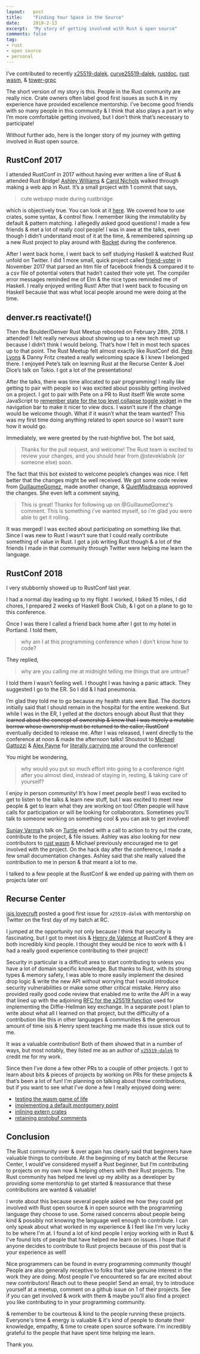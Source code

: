 ```yaml
---
layout:   post
title:    "Finding Your Space in the Source"
date:     2019-2-13
excerpt:  "My story of getting involved with Rust & open source"
comments: false
tag:
- rust
- open source
- personal
---
```


I’ve contributed to recently
[x25519-dalek](https://github.com/dalek-cryptography/x25519-dalek),
[curve25519-dalek](https://github.com/dalek-cryptography/curve25519-dalek),
[rustdoc](https://github.com/rust-lang/rust/tree/master/src/librustdoc),
[rust wasm](https://github.com/rustwasm), &
[tower-grpc](https://github.com/tower-rs/tower-grpc)

The short version of my story is this. People in the Rust community are
really nice. Crate owners often label good first issues as such & in my
experience have provided excellence mentorship. I’ve become good friends
with so many people in this community & I think that also plays a part
in why I’m more comfortable getting involved, but I don’t think that’s
necessary to participate!

Without further ado, here is the longer story of my journey with getting
involved in Rust open source.

## RustConf 2017

I attended RustConf in 2017 without having ever written a line of Rust &
attended Rust Bridge! [Ashley Williams](https://twitter.com/ag_dubs) &
[Carol Nichols](https://twitter.com/Carols10cents) walked through making
a web app in Rust. It’s a small project with 1 commit that says,

> cute webapp made during rustbridge

which is objectively true. You can look at it
[here](https://github.com/DebugSteven/rustbridge). We covered how to use
crates, some syntax, & control flow. I remember liking the immutability
by default & pattern matching. I allegedly asked good questions! I made
a few friends & met a lot of really cool people! I was in awe at the
talks, even though I didn’t understand most of it at the time, &
remembered spinning up a new Rust project to play around with
[Rocket](https://rocket.rs/) during the conference.

After I went back home, I went back to self studying Haskell & watched
Rust unfold on Twitter. I did 1 more small, quick project called
[friend-voter](https://github.com/DebugSteven/friend-voter) in November
2017 that parsed an htm file of facebook friends & compared it to a csv
file of potential voters that hadn’t casted their vote yet. The compiler
error messages reminded me of Elm & the nice types reminded me of
Haskell. I really enjoyed writing Rust! After that I went back to
focusing on Haskell because that was what local people around me were
doing at the time.

## denver.rs reactivate!()

Then the Boulder/Denver Rust Meetup rebooted on February 28th, 2018. I
attended! I felt really nervous about showing up to a new tech meet up
because I didn’t think I would belong. That’s how I felt in most tech
spaces up to that point. The Rust Meetup felt almost exactly like
RustConf did. [Pete Lyons](https://twitter.com/focusaurus) & Danny Fritz
created a really welcoming space & I knew I belonged there. I enjoyed
Pete’s talk on learning Rust at the Recurse Center & Joel Dice’s talk on
Tokio. I got a lot of the presentations!

After the talks, there was time allocated to pair programming! I really
like getting to pair with people so I was excited about possibly getting
involved on a project. I got to pair with Pete on a PR to Rust itself!
We wrote some JavaScript to [remember state for the top level collapse
toggle widget](https://github.com/rust-lang/rust/pull/48631) in the
navigation bar to make it nicer to view docs. I wasn’t sure if the
change would be welcome though. What if it wasn’t what the team wanted?
This was my first time doing anything related to open source so I wasn’t
sure how it would go.

Immediately, we were greeted by the rust-highfive bot. The bot said,

> Thanks for the pull request, and welcome! The Rust team is excited to
> review your changes, and you should hear from @steveklabnik (or
> someone else) soon.

The fact that this bot existed to welcome people’s changes was nice. I
felt better that the changes might be well received. We got some code
review from [GuillaumeGomez](https://github.com/GuillaumeGomez), made
another change, & [QuietMisdreavus](https://github.com/QuietMisdreavus)
approved the changes. She even left a comment saying,

> This is great! Thanks for following up on @GuillaumeGomez's comment.
> This is something i've wanted myself, so i'm glad you were able to get
> it rolling.

It was merged! I was excited about participating on something like that.
Since I was new to Rust I wasn’t sure that I could really contribute
something of value in Rust. I got a job writing Rust though & a lot of
the friends I made in that community through Twitter were helping me
learn the language.

## RustConf 2018

I very stubbornly showed up to RustConf last year.

I had a normal day leading up to my flight. I worked, I biked 15 miles,
I did chores, I prepared 2 weeks of Haskell Book Club, & I got on a
plane to go to this conference.

Once I was there I called a friend back home after I got to my hotel in
Portland. I told them,
> why am I at this programming conference when I don’t know how to code?

They replied,
> why are you calling me at midnight telling me things that are untrue?

I told them I wasn’t feeling well. I thought I was having a panic
attack. They suggested I go to the ER. So I did & I had pneumonia.

I’m glad they told me to go because my health stats were Bad. The
doctors initially said that I should remain in the hospital for the
entire weekend. But while I was in the ER, I yelled at the doctors
enough about Rust that they <s>learned about the concept of ownership &
knew that I was merely a mutable borrow whose ownership must be returned
to the caller, RustConf</s> eventually decided to release me. After I
was released, I went directly to the conference at noon & made the
afternoon talks! Shoutout to [Michael
Gattozzi](https://twitter.com/mgattozzi) & [Alex
Payne](https://twitter.com/myrrlyn) for [literally carrying
me](https://twitter.com/DebugSteven/status/1030555170847879168) around
the conference!

You might be wondering,
> why would you put so much effort into going to a conference right
> after you almost died, instead of staying in, resting, & taking care
> of yourself?

I enjoy in person community! It’s how I meet people best! I was excited
to get to listen to the talks & learn new stuff, but I was excited to
meet new people & get to learn what they are working on too! Often
people will have calls for participation or will be looking for
collaborators. Sometimes you’ll talk to someone working on something
cool & you can ask to get involved!

[Sunjay Varma](https://twitter.com/Sunjay03)’s talk on
[Turtle](https://github.com/sunjay/turtle) ended with a call to action
to try out the crate, contribute to the project, & file issues. Ashley
was also looking for new contributors to [rust
wasm](https://github.com/rustwasm) & Michael previously encouraged me to
get involved with the project. On the hack day after the conference, I
made a few small documentation changes. Ashley said that she really
valued the contribution to me in person & that meant a lot to me.

I talked to a few people at the RustConf & we ended up pairing with them
on projects later on!

## Recurse Center

[isis lovecruft](https://twitter.com/isislovecruft) posted a good first
issue for `x25519-dalek` with mentorship on Twitter on the first day of
my batch at RC.

I jumped at the opportunity not only because I think that security is
fascinating, but I got to meet isis & [Henry de
Valence](https://twitter.com/hdevalence) at RustConf & they are both
incredibly kind people. I thought they would be nice to work with & I
had a really good experience contributing to their project!

Security in particular is a difficult area to start contributing to
unless you have a lot of domain specific knowledge. But thanks to Rust,
with its strong types & memory safety, I was able to more easily
implement the desired drop logic & write the new API without worrying that
I would introduce security vulnerabilities or make some other critical
mistake. Henry also provided really good code review that enabled me to
write the API in a way that lined up with the adjoining [RFC for the
x25519 function](https://tools.ietf.org/html/rfc7748#page-7) used for
implementing the Diffie-Hellman key exchange. In a separate post I plan
to write about what all I learned on that project, but the difficulty of
a contribution like this in other languages & communities & the generous
amount of time isis & Henry spent teaching me made this issue stick out
to me.

It was a valuable contribution! Both of them showed that in a number of
ways, but most notably, they listed me as an author of
[`x25519-dalek`](https://crates.io/crates/x25519-dalek) to credit me for
my work.

Since then I’ve done a few other PRs to a couple of other projects. I
got to learn about bits & pieces of projects by working on PRs for these
projects & that’s been a lot of fun! I'm planning on talking about these
contributions, but if you want to see what I've done a few I really
enjoyed doing were:

- [testing the wasm game of life](https://github.com/rustwasm/book/pull/137)
- [implementing a default montgomery point](https://github.com/dalek-cryptography/curve25519-dalek/pull/210)
- [inlining extern crates](https://github.com/rust-lang/rust/pull/57508)
- [retaining protobuf comments](https://github.com/tower-rs/tower-grpc/pull/112)

## Conclusion

The Rust community over & over again has clearly said that beginners
have valuable things to contribute. At the beginning of my batch at the
Recurse Center, I would’ve considered myself a Rust beginner, but I’m
contributing to projects on my own now & helping others with their Rust
projects. The Rust community has helped me level up my ability as a
developer by providing some mentorship to get started & reassurance that
these contributions are wanted & valuable!

I wrote about this because several people asked me how they could get
involved with Rust open source & in open source with the programming
language they choose to use. Some raised concerns about people being
kind & possibly not knowing the language well enough to contribute. I
can only speak about what worked in my experience & I feel like I'm very
lucky to be where I'm at. I found a lot of kind people I enjoy working
with in Rust & I've found lots of people that have helped me learn on
issues. I hope that if anyone decides to contribute to Rust projects
because of this post that is your experience as well!

Nice programmers can be found in every programming community though!
People are also generally receptive to folks that take genuine interest
in the work they are doing. Most people I've encountered so far are
excited about new contributors! Reach out to these people! Send an
email, try to introduce yourself at a meetup, comment on a github issue
on 1 of their projects. See if you can get involved & work with them &
maybe you’ll also find a project you like contributing to in your
programming community.

& remember to be courteous & kind to the people running these projects.
Everyone's time & energy is valuable & it's kind of people to donate
their knowledge, empathy, & time to create open source software. I'm
incredibly grateful to the people that have spent time helping me learn.

Thank you.
